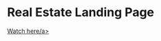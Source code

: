 # Real Estate Landing Page
<a href="https://viktoriya-druzhkova.github.io/Real_Estate_Landing_Page/">Watch here/a>

